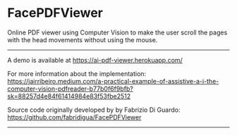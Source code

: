 # FacePDFViewer
Online PDF viewer using Computer Vision to make the user scroll the pages with the head movements without using the mouse.

------

A demo is available at https://ai-pdf-viewer.herokuapp.com/

For more information about the implementation: https://jairribeiro.medium.com/a-practical-example-of-assistive-a-i-the-computer-vision-pdfreader-b77b0f6f9bfb?sk=88257d4e84f61414984e83f53fbe2512

Source code originally developed by by Fabrizio Di Guardo: https://github.com/fabridigua/FacePDFViewer

------

